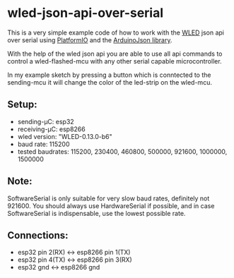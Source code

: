 
# wled-json-api-over-serial
This is a very simple example code of how to work with the [WLED](https://github.com/Aircoookie/WLED) json api over serial using [PlatformIO](https://platformio.org/) and the [ArduinoJson library](https://github.com/bblanchon/ArduinoJson).

With the help of the wled json api you are able to use all api commands to control a wled-flashed-mcu with any other serial capable microcontroller. 

In my example sketch by pressing a button which is conntected to the sending-mcu it will change the color of the led-strip on the wled-mcu.

## Setup:
- sending-µC: esp32 
- receiving-µC: esp8266
- wled version: "WLED-0.13.0-b6"
- baud rate: 115200 
- tested baudrates: 115200, 230400, 460800, 500000, 921600, 1000000, 1500000

## Note:
SoftwareSerial is only suitable for very slow baud rates, definitely not 921600. You should always use HardwareSerial if possible, and in case SoftwareSerial is indispensable, use the lowest possible rate.

## Connections:
- esp32 pin 2(RX) <-> esp8266 pin 1(TX)
- esp32 pin 4(TX) <-> esp8266 pin 3(RX)
- esp32 gnd <-> esp8266 gnd
